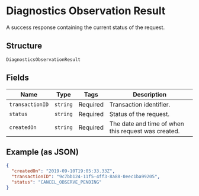
# Diagnostics Observation Result

A success response containing the current status of the request.

## Structure

`DiagnosticsObservationResult`

## Fields

| Name | Type | Tags | Description |
|  --- | --- | --- | --- |
| `transactionID` | `string` | Required | Transaction identifier. |
| `status` | `string` | Required | Status of the request. |
| `createdOn` | `string` | Required | The date and time of when this request was created. |

## Example (as JSON)

```json
{
  "createdOn": "2019-09-10T19:05:33.33Z",
  "transactionID": "9c7bb124-11f5-4ff3-8a88-0eec1ba99205",
  "status": "CANCEL_OBSERVE_PENDING"
}
```

